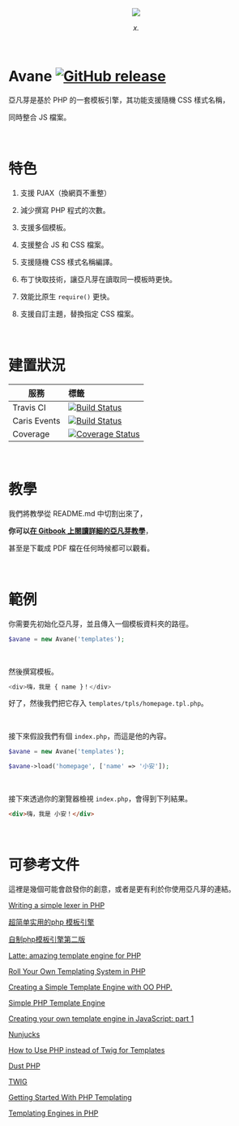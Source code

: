 <p align="center">
  <img src="http://imgur.com/ANJiiSB.png"/>
</p>
<p align="center">
  <i>x.</i>
</p>

&nbsp;
 
# Avane [![GitHub release](https://img.shields.io/github/release/TeaMeow/Avane.svg?maxAge=2592000)]() 

亞凡芽是基於 PHP 的一套模板引擎，其功能支援隨機 CSS 樣式名稱，

同時整合 JS 檔案。

&nbsp;

# 特色

1. 支援 PJAX（換網頁不重整）

2. 減少撰寫 PHP 程式的次數。

3. 支援多個模板。

4. 支援整合 JS 和 CSS 檔案。

5. 支援隨機 CSS 樣式名稱編譯。

6. 布丁快取技術，讓亞凡芽在讀取同一模板時更快。

7. 效能比原生 `require()` 更快。

8. 支援自訂主題，替換指定 CSS 檔案。

&nbsp;

# 建置狀況

| 服務          | 標籤         |
| ------------- |:-------------|
| Travis CI     | [![Build Status](https://travis-ci.org/TeaMeow/Avane.svg?branch=master)](https://travis-ci.org/TeaMeow/Avane) |
| Caris Events  | [![Build Status](http://drone.caris.events/api/badges/TeaMeow/Avane/status.svg)](http://drone.caris.events/TeaMeow/Avane)      |
| Coverage      | [![Coverage Status](https://coveralls.io/repos/github/TeaMeow/Avane/badge.svg?branch=master)](https://coveralls.io/github/TeaMeow/Avane?branch=master) |

&nbsp;

# 教學

我們將教學從 README.md 中切割出來了，

**你可以[在 Gitbook 上閱讀詳細的亞凡芽教學](https://yamiodymel.gitbooks.io/avane/content/)**，

甚至是下載成 PDF 檔在任何時候都可以觀看。

&nbsp;

# 範例

你需要先初始化亞凡芽，並且傳入一個模板資料夾的路徑。

```php
$avane = new Avane('templates');
```

&nbsp;

然後撰寫模板。

```php
<div>嗨，我是 { name }！</div>
```

好了，然後我們把它存入 `templates/tpls/homepage.tpl.php`。

&nbsp;

接下來假設我們有個 `index.php`，而這是他的內容。

```php
$avane = new Avane('templates');

$avane->load('homepage', ['name' => '小安']);
```

&nbsp;

接下來透過你的瀏覽器檢視 `index.php`，會得到下列結果。

```html
<div>嗨，我是 小安！</div>
```

&nbsp;

# 可參考文件

這裡是幾個可能會啟發你的創意，或者是更有利於你使用亞凡芽的連結。

[Writing a simple lexer in PHP](http://nitschinger.at/Writing-a-simple-lexer-in-PHP/)

[超简单实用的php 模板引擎](http://www.cnphp.info/simple-php-template-engine.html)

[自制php模板引擎第二版](http://www.cnphp.info/simple-php-template-engine-version-2.html)

[Latte: amazing template engine for PHP](https://latte.nette.org/)

[Roll Your Own Templating System in PHP](http://code.tutsplus.com/tutorials/roll-your-own-templating-system-in-php--net-16596)

[Creating a Simple Template Engine with OO PHP.](http://ianburris.com/tutorials/oophp-template-engine/)

[Simple PHP Template Engine](http://chadminick.com/articles/simple-php-template-engine.html#sthash.miLYug6M.dpbs)

[Creating your own template engine in JavaScript: part 1](http://www.angrycoding.com/2012/03/creating-your-own-template-engine-in.html)

[Nunjucks](https://mozilla.github.io/nunjucks/cn/templating.html)

[How to Use PHP instead of Twig for Templates](http://symfony.com/doc/current/cookbook/templating/PHP.html)

[Dust PHP](http://cretz.github.io/dust-php/)

[TWIG](http://twig.sensiolabs.org/doc/tags/for.html)

[Getting Started With PHP Templating](https://www.smashingmagazine.com/2011/10/getting-started-with-php-templating/)

[Templating Engines in PHP](http://fabien.potencier.org/templating-engines-in-php.html)
